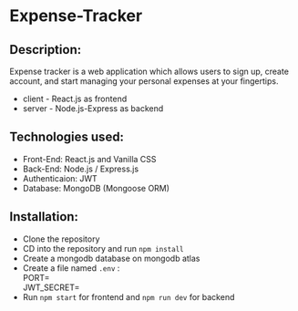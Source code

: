 # Expense-Tracker

## Description: 
Expense tracker is a web application which allows users to sign up, create account, and start managing your personal expenses at your fingertips. 

- client - React.js as frontend
- server - Node.js-Express as backend

## Technologies used:
* Front-End: React.js and Vanilla CSS
* Back-End: Node.js / Express.js 
* Authenticaion: JWT
* Database: MongoDB (Mongoose ORM)

## Installation:
* Clone the repository
* CD into the repository and run ```npm install```
* Create a mongodb database on mongodb atlas
* Create a file named ```.env``` :
<br/>PORT=
<br/>JWT_SECRET=
* Run ```npm start``` for frontend and ```npm run dev``` for backend
